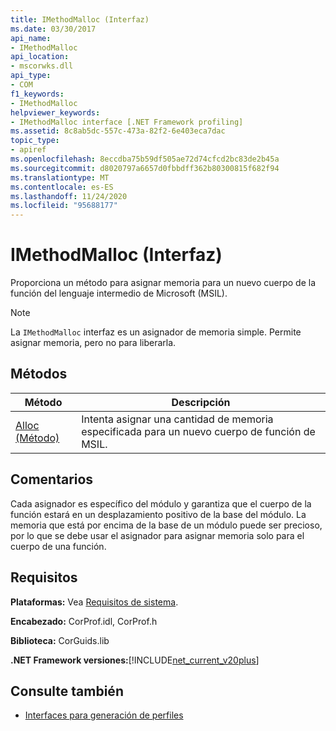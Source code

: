 ```yaml
---
title: IMethodMalloc (Interfaz)
ms.date: 03/30/2017
api_name:
- IMethodMalloc
api_location:
- mscorwks.dll
api_type:
- COM
f1_keywords:
- IMethodMalloc
helpviewer_keywords:
- IMethodMalloc interface [.NET Framework profiling]
ms.assetid: 8c8ab5dc-557c-473a-82f2-6e403eca7dac
topic_type:
- apiref
ms.openlocfilehash: 8eccdba75b59df505ae72d74cfcd2bc83de2b45a
ms.sourcegitcommit: d8020797a6657d0fbbdff362b80300815f682f94
ms.translationtype: MT
ms.contentlocale: es-ES
ms.lasthandoff: 11/24/2020
ms.locfileid: "95688177"
---
```

# <a name="imethodmalloc-interface"></a>IMethodMalloc (Interfaz)

Proporciona un método para asignar memoria para un nuevo cuerpo de la función del lenguaje intermedio de Microsoft (MSIL).  
  
> [!NOTE]
> La `IMethodMalloc` interfaz es un asignador de memoria simple. Permite asignar memoria, pero no para liberarla.  
  
## <a name="methods"></a>Métodos  
  
|Método|Descripción|  
|------------|-----------------|  
|[Alloc (Método)](imethodmalloc-alloc-method.md)|Intenta asignar una cantidad de memoria especificada para un nuevo cuerpo de función de MSIL.|  
  
## <a name="remarks"></a>Comentarios  

 Cada asignador es específico del módulo y garantiza que el cuerpo de la función estará en un desplazamiento positivo de la base del módulo. La memoria que está por encima de la base de un módulo puede ser precioso, por lo que se debe usar el asignador para asignar memoria solo para el cuerpo de una función.  
  
## <a name="requirements"></a>Requisitos  

 **Plataformas:** Vea [Requisitos de sistema](../../get-started/system-requirements.md).  
  
 **Encabezado:** CorProf.idl, CorProf.h  
  
 **Biblioteca:** CorGuids.lib  
  
 **.NET Framework versiones:**[!INCLUDE[net_current_v20plus](../../../../includes/net-current-v20plus-md.md)]  
  
## <a name="see-also"></a>Consulte también

- [Interfaces para generación de perfiles](profiling-interfaces.md)
